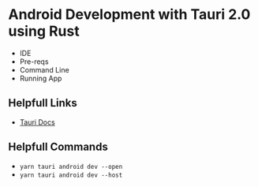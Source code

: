 # Android Development with Tauri 2.0 using Rust

- IDE
- Pre-reqs
- Command Line
- Running App

## Helpfull Links

- [Tauri Docs](https://v2.tauri.app/start/prerequisites/)

## Helpfull Commands

- `yarn tauri android dev --open`
- `yarn tauri android dev --host`
